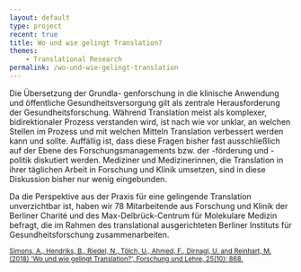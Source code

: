 ```yaml
---
layout: default
type: project
recent: true
title: Wo und wie gelingt Translation?
themes: 
    - Translational Research
permalink: /wo-und-wie-gelingt-translation
---
```


Die Übersetzung der Grundla- genforschung in die klinische Anwendung und öffentliche Gesundheitsversorgung gilt als zentrale Herausforderung der Gesundheitsforschung. Während Translation meist als komplexer, bidirektionaler Prozess verstanden wird, ist nach wie vor unklar, an welchen Stellen im Prozess und mit welchen Mitteln Translation verbessert werden kann und sollte. Auffällig ist, dass diese Fragen bisher fast ausschließlich auf der Ebene des Forschungsmanagements bzw. der -förderung und -politik diskutiert werden. Mediziner und Medizinerinnen, die Translation in ihrer täglichen Arbeit in Forschung und Klinik umsetzen, sind in diese Diskussion bisher nur wenig eingebunden.

Da die Perspektive aus der Praxis für eine gelingende Translation unverzichtbar ist, haben wir 78 Mitarbeitende aus Forschung und Klinik der Berliner Charité und des Max-Delbrück-Centrum für Molekulare Medizin befragt, die im Rahmen des translational ausgerichteten Berliner Instituts für Gesundheitsforschung zusammenarbeiten.

<small>
    <a href="https://www.bihealth.org/fileadmin/artikel/nachrichten/dateien/%E2%80%9EWo_und_wie_gelingt_Translation__Perspektiven_aus_der_Praxis%E2%80%9C_in_der_Zeitschrift_Forschung___Lehre.pdf">
        Simons, A., Hendriks, B., Riedel, N., Tölch, U., Ahmed, F., Dirnagl, U. and Reinhart, M. (2018) 'Wo und wie gelingt Translation?', Forschung und Lehre, 25(10): 868.
    </a>
</small>
